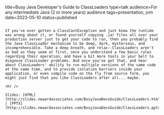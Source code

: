 title=Busy Java Developer's Guide to ClassLoaders
type=talk
audience=For any intermediate Java (2 or more years) audience
tags=presentation, jvm
date=2023-05-10
status=published
~~~~~~

If you've ever gotten a ClassCastException and just knew the runtime was wrong about it, or found yourself copying .jar files all over your production server just to get your code to run, then you probably find the Java ClassLoader mechanism to be deep, dark, mysterious, and incomprehensible. Take a deep breath, and relax--ClassLoaders aren't as bad as they seem at first, once you understand a few basic rules regarding their operation, and have a bit more tools in your belt to diagnose ClassLoader problems. And once you've got that, and hear about ClassLoaders' ability to run multiple versions of the same code at the same time, and to provide isolation barriers inside your application, or even compile code on the fly from source form, you might just find that you like ClassLoaders after all... maybe.
    
<hr />

Slides: [HTML](http://slides.newardassociates.com/BusyJavaDevsGuide/ClassLoaders.html) | [PPTX](http://slides.newardassociates.com/BusyJavaDevsGuide/ClassLoaders.pptx)
